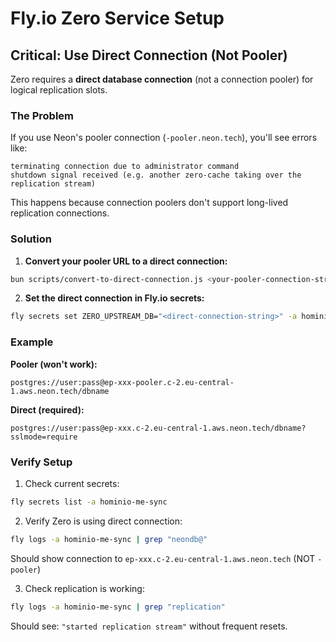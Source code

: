 # Fly.io Zero Service Setup

## Critical: Use Direct Connection (Not Pooler)

Zero requires a **direct database connection** (not a connection pooler) for logical replication slots. 

### The Problem

If you use Neon's pooler connection (`-pooler.neon.tech`), you'll see errors like:
```
terminating connection due to administrator command
shutdown signal received (e.g. another zero-cache taking over the replication stream)
```

This happens because connection poolers don't support long-lived replication connections.

### Solution

1. **Convert your pooler URL to a direct connection:**

```bash
bun scripts/convert-to-direct-connection.js <your-pooler-connection-string>
```

2. **Set the direct connection in Fly.io secrets:**

```bash
fly secrets set ZERO_UPSTREAM_DB="<direct-connection-string>" -a hominio-me-sync
```

### Example

**Pooler (won't work):**
```
postgres://user:pass@ep-xxx-pooler.c-2.eu-central-1.aws.neon.tech/dbname
```

**Direct (required):**
```
postgres://user:pass@ep-xxx.c-2.eu-central-1.aws.neon.tech/dbname?sslmode=require
```

### Verify Setup

1. Check current secrets:
```bash
fly secrets list -a hominio-me-sync
```

2. Verify Zero is using direct connection:
```bash
fly logs -a hominio-me-sync | grep "neondb@"
```

Should show connection to `ep-xxx.c-2.eu-central-1.aws.neon.tech` (NOT `-pooler`)

3. Check replication is working:
```bash
fly logs -a hominio-me-sync | grep "replication"
```

Should see: `"started replication stream"` without frequent resets.

